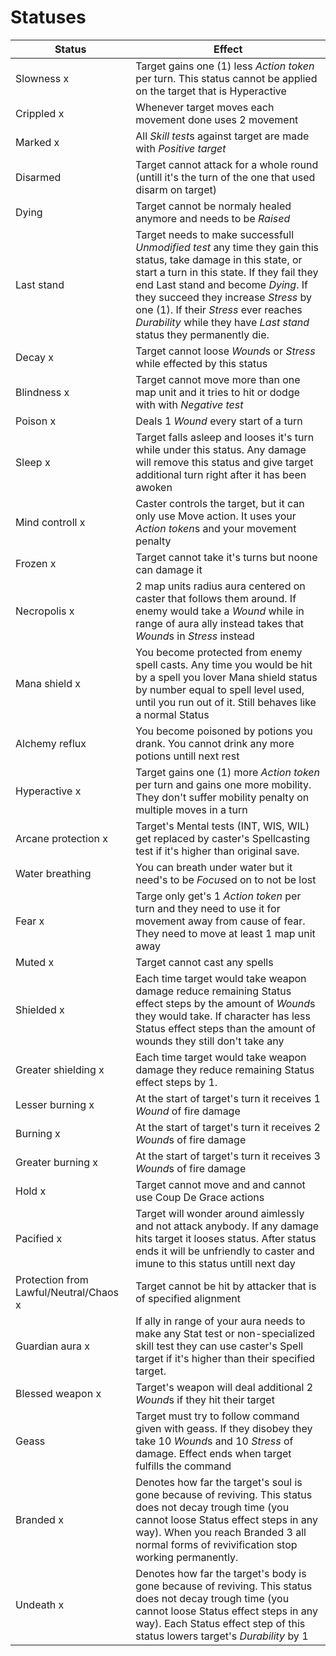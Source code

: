 # Statuses

| Status | Effect |
|---|---|
| Slowness x | Target gains one (1) less *Action token* per turn. This status cannot be applied on the target that is Hyperactive |
| Crippled x | Whenever target moves each movement done uses 2 movement |
| Marked x | All *Skill test*s against target are made with *Positive target* |
| Disarmed | Target cannot attack for a whole round (untill it's the turn of the one that used disarm on target) |
| Dying | Target cannot be normaly healed anymore and needs to be *Raised* |
| Last stand | Target needs to make successfull *Unmodified test* any time they gain this status, take damage in this state, or start a turn in this state. If they fail they end Last stand and become *Dying*. If they succeed they increase *Stress* by one (1). If their *Stress* ever reaches *Durability* while they have *Last stand* status they permanently die. |  
| Decay x | Target cannot loose *Wound*s or *Stress* while effected by this status |
| Blindness x | Target cannot move more than one map unit and it tries to hit or dodge with with *Negative test* |
| Poison x | Deals 1 *Wound* every start of a turn |
| Sleep x | Target falls asleep and looses it's turn while under this status. Any damage will remove this status and give target additional turn right after it has been awoken |
| Mind controll x | Caster controls the target, but it can only use Move action. It uses your *Action token*s and your movement penalty |
| Frozen x | Target cannot take it's turns but noone can damage it |
| Necropolis x | 2 map units radius aura centered on caster that follows them around. If enemy would take a *Wound* while in range of aura ally instead takes that *Wound*s in *Stress* instead |
| Mana shield x | You become protected from enemy spell casts. Any time you would be hit by a spell you lover Mana shield status by number equal to spell level used, until you run out of it. Still behaves like a normal Status |
| Alchemy reflux | You become poisoned by potions you drank. You cannot drink any more potions untill next rest |
| Hyperactive x | Target gains one (1) more *Action token* per turn and gains one more mobility. They don't suffer mobility penalty on multiple moves in a turn |
| Arcane protection x | Target's Mental tests (INT, WIS, WIL) get replaced by caster's Spellcasting test if it's higher than original save. |
| Water breathing | You can breath under water but it need's to be *Focus*ed on to not be lost |
| Fear x | Targe only get's 1 *Action token* per turn and they need to use it for movement away from cause of fear. They need to move at least 1 map unit away |
| Muted x | Target cannot cast any spells |
| Shielded x | Each time target would take weapon damage reduce remaining Status effect steps by the amount of *Wound*s they would take. If character has less Status effect steps than the amount of wounds they still don't take any |
| Greater shielding x | Each time target would take weapon damage they reduce remaining Status effect steps by 1. |
| Lesser burning x | At the start of target's turn it receives 1 *Wound* of fire damage |
| Burning x | At the start of target's turn it receives 2 *Wound*s of fire damage |
| Greater burning x | At the start of target's turn it receives 3 *Wound*s of fire damage |
| Hold x | Target cannot move and and cannot use Coup De Grace actions |
| Pacified x | Target will wonder around aimlessly and not attack anybody. If any damage hits target it looses status. After status ends it will be unfriendly to caster and imune to this status untill next day |
| Protection from Lawful/Neutral/Chaos x | Target cannot be hit by attacker that is of specified alignment |
| Guardian aura x | If ally in range of your aura needs to make any Stat test or non-specialized skill test they can use caster's Spell target if it's higher than their specified target. |
| Blessed weapon x | Target's weapon will deal additional 2 *Wound*s if they hit their target |
| Geass | Target must try to follow command given with geass. If they disobey they take 10 *Wound*s and 10 *Stress* of damage. Effect ends when target fulfills the command |
| Branded x | Denotes how far the target's soul is gone because of reviving. This status does not decay trough time (you cannot loose Status effect steps in any way). When you reach Branded 3 all normal forms of revivification stop working permanently. |
| Undeath x | Denotes how far the target's body is gone because of reviving. This status does not decay trough time (you cannot loose Status effect steps in any way). Each Status effect step of this status lowers target's *Durability* by 1 |